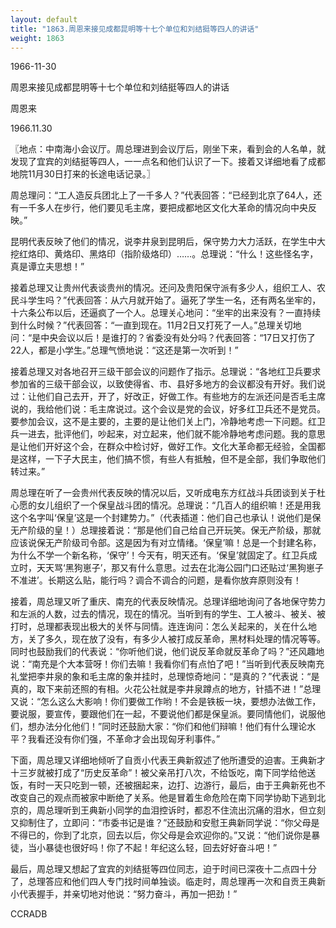 ```yaml
---
layout: default
title: "1863.周恩来接见成都昆明等十七个单位和刘结挺等四人的讲话"
weight: 1863
---
```


1966-11-30

周恩来接见成都昆明等十七个单位和刘结挺等四人的讲话

周恩来

1966.11.30

〖地点：中南海小会议厅。周总理进到会议厅后，刚坐下来，看到会的人名单，就发现了宜宾的刘结挺等四人，一一点名和他们认识了一下。接着又详细地看了成都地院11月30日打来的长途电话记录。〗

周总理问：“工人造反兵团北上了一千多人？”代表回答：“已经到北京了64人，还有一千多人在步行，他们要见毛主席，要把成都地区文化大革命的情况向中央反映。”

昆明代表反映了他们的情况，说李井泉到昆明后，保守势力大力活跃，在学生中大挖红烙印、黄烙印、黑烙印（指阶级烙印）……。总理说：“什么！这些怪名字，真是谭立夫思想！”

接着总理又让贵州代表谈贵州的情况。还问及贵阳保守派有多少人，组织工人、农民斗学生吗？”代表回答：从六月就开始了。逼死了学生一名，还有两名坐牢的，十六条公布以后，还逼疯了一个人。总理关心地问：“坐牢的出来没有？一直持续到什么时候？”代表回答：“一直到现在。11月2日又打死了一人。”总理关切地问：“是中央会议以后！是谁打的？省委没有处分吗？代表回答：“17日又打伤了22人，都是小学生。”总理气愤地说：“这还是第一次听到！”

接着总理又对各地召开三级干部会议的问题作了指示。总理说：“各地红卫兵要求参加省的三级干部会议，以致使得省、市、县好多地方的会议都没有开好。我们说过：让他们自己去开，开了，好改正，好做工作。有些地方的左派还问是否毛主席说的，我给他们说：毛主席说过。这个会议是党的会议，好多红卫兵还不是党员。要参加会议，这不是主要的，主要的是让他们关上门，冷静地考虑一下问题。红卫兵一进去，批评他们，吵起来，对立起来，他们就不能冷静地考虑问题。我的意思是让他们开好这个会，在群众中检讨好，做好工作。文化大革命都无经验，全国都是这样，一下子大民主，他们搞不惯，有些人有抵触，但不是全部，我们争取他们转过来。”

周总理在听了一会贵州代表反映的情况以后，又听成电东方红战斗兵团谈到关于杜心愿的女儿组织了一个保皇战斗团的情况。总理说：“几百人的组织嘛！还是用我这个名字叫‘保皇’这是一个封建势力。”（代表插道：他们自己也承认！说他们是保无产阶级的皇！）总理接着说：“那是他们自己给自己开玩笑。保无产阶级，那就应该说保无产阶级司令部。这是因为有对立情绪。‘保皇’嘛！总是一个封建名称，为什么不学一个新名称，‘保守’！今天有，明天还有。‘保皇’就固定了。红卫兵成立时，天天骂‘黑狗崽子’，那又有什么意思。过去在北海公园门口还贴过‘黑狗崽子不准进’。长期这么贴，能行吗？调合不调合的问题，是看你放弃原则没有！

接着，周总理又听了重庆、南充的代表反映情况。总理详细地询问了各地保守势力和左派的人数，过去的情况，现在的情况。当听到有的学生、工人被斗、被关、被打时，总理都表现出极大的关怀与同情。连连询问：怎么关起来的，关在什么地方，关了多久，现在放了没有，有多少人被打成反革命，黑材料处理的情况等等。同时也鼓励我们的代表说：“你听他们说，他们说反革命就反革命了吗？”还风趣地说：“南充是个大本营呀！你们去嘛！我看你们有点怕了吧！”当听到代表反映南充礼堂把李井泉的象和毛主席的象并挂时，总理惊奇地问：“是真的？”代表说：“是真的，取下来前还照的有相。火花公社就是李井泉蹲点的地方，针插不进！”总理又说：“怎么这么大影响！你们要做工作哟！不会是铁板一块，要想办法做工作，要说服，要宣传，要跟他们在一起，不要说他们都是保皇派。要同情他们，说服他们，想办法分化他们！”同时还鼓励大家：“你们和他们辩嘛！他们有什么理论水平？我看还没有你们强，不革命才会出现匈牙利事件。”

下面，周总理又详细地倾听了自贡小代表王典新叙述了他所遭受的迫害。王典新才十三岁就被打成了“历史反革命”！被父亲吊打八次，不给饭吃，南下同学给他送饭，有时一天只吃到一顿，还被捆起来，边打、边游行，最后，由于王典新死也不改变自己的观点而被家中断绝了关系。他是冒着生命危险在南下同学协助下逃到北京的，周总理听到王典新小同学的血泪控诉时，都忍不住流出沉痛的泪水，但立刻又抑制住了，立即问：“市委书记是谁？”还鼓励和安慰王典新同学说：“你父母是不得已的，你到了北京，回去以后，你父母是会欢迎你的。”又说：“他们说你是暴徒，当小暴徒也很好吗！你了不起！年纪这么轻，回去好好奋斗吧！”

最后，周总理又想起了宜宾的刘结挺等四位同志，迫于时间已深夜十二点四十分了，总理答应和他们四人专门找时间单独谈。临走时，周总理再一次和自贡王典新小代表握手，并亲切地对他说：“努力奋斗，再加一把劲！”

CCRADB

